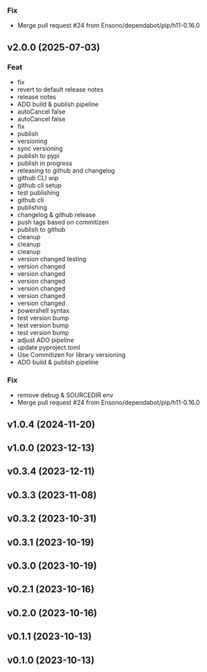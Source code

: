 ### Fix

- Merge pull request #24 from Ensono/dependabot/pip/h11-0.16.0

## v2.0.0 (2025-07-03)

### Feat

- fix
- revert to default release notes
- release notes
- ADO build & publish pipeline
- autoCancel false
- autoCancel false
- fix
- publish
- versioning
- sync versioning
- publish to pypi
- publish in progress
- releasing to github and changelog
- github CLI wip
- github cli setup
- test publishing
- github cli
- publishing
- changelog & github release
- push tags based on commitizen
- publish to github
- cleanup
- cleanup
- cleanup
- version changed testing
- version changed
- version changed
- version changed
- version changed
- version changed
- version changed
- powershell syntax
- test version bump
- test version bump
- test version bump
- adjust ADO pipeline
- update pyproject.toml
- Use Commitizen for library versioning
- ADO build & publish pipeline

### Fix

- remove debug & SOURCEDIR env
- Merge pull request #24 from Ensono/dependabot/pip/h11-0.16.0

## v1.0.4 (2024-11-20)

## v1.0.0 (2023-12-13)

## v0.3.4 (2023-12-11)

## v0.3.3 (2023-11-08)

## v0.3.2 (2023-10-31)

## v0.3.1 (2023-10-19)

## v0.3.0 (2023-10-19)

## v0.2.1 (2023-10-16)

## v0.2.0 (2023-10-16)

## v0.1.1 (2023-10-13)

## v0.1.0 (2023-10-13)
